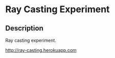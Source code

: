 Ray Casting Experiment
=======================

Description
-----------

Ray casting experiment.

http://ray-casting.herokuapp.com
